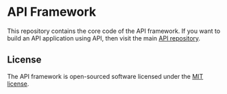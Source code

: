 # API Framework
This repository contains the core code of the API framework. If you want to build an API application using API, then visit the main [API repository](https://github.com/onemustcode/api).

## License
The API framework is open-sourced software licensed under the [MIT license](https://opensource.org/licenses/MIT).